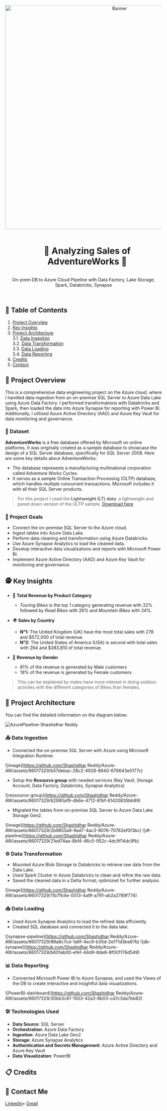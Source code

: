 <div align="center">
  <a href="#">
    <img src="https://github.com/Shashidhar Reddy/Azure-AW/assets/66017329/9f2c3cb9-932a-476d-8f3f-9952e1ea111d" alt="Banner" width="720">
  </a>

  <div id="user-content-toc">
    <ul>
      <summary><h1 style="display: inline-block;">🔧 Analyzing Sales of AdventureWorks 🔌</h1></summary>
    </ul>
  </div>
  
  <p>On-prem DB to Azure Cloud Pipeline with Data Factory, Lake Storage, Spark, Databricks, Synapse</p>
</div>
<br>

## 📝 Table of Contents
1. [Project Overview](#introduction)
2. [Key Insights](#key-insights)
3. [Project Architecture](#project-architecture)  
  3.1. [Data Ingestion](#data-ingestion)  
  3.2. [Data Transformation](#data-transformation)  
  3.3. [Data Loading](#data-loading)  
  3.4. [Data Reporting](#data-reporting)
4. [Credits](#credits)
5. [Contact](#contact)

<a name="introduction"></a>
## 🔬 Project Overview 

This is a comprehensive data engineering project on the Azure cloud, where I handled data ingestion from an on-premise SQL Server to Azure Data Lake using Azure Data Factory. I performed transformations with Databricks and Spark, then loaded the data into Azure Synapse for reporting with Power BI. Additionally, I utilized Azure Active Directory (AAD) and Azure Key Vault for data monitoring and governance. 

### 💾 Dataset

**AdventureWorks** is a free database offered by Microsoft on online platforms. It was originally created as a sample database to showcase the design of a SQL Server database, specifically for SQL Server 2008. Here are some key details about AdventureWorks:

- The database represents a manufacturing multinational corporation called Adventure Works Cycles.
- It serves as a sample Online Transaction Processing (OLTP) database, which handles multiple concurrent transactions. Microsoft includes it with all their SQL Server products.

> For this project I used the **Lightweight (LT) data**: a lightweight and pared down version of the OLTP sample. [Download here](https://github.com/Microsoft/sql-server-samples/releases/download/adventureworks/AdventureWorksLT2022.bak)

### 🎯 Project Goals

- Connect the on-premise SQL Server to the Azure cloud.
- Ingest tables into Azure Data Lake.
- Perform data cleaning and transformation using Azure Databricks.
- Use Azure Synapse Analytics to load the cleaned data.
- Develop interactive data visualizations and reports with Microsoft Power BI.
- Implement Azure Active Directory (AAD) and Azure Key Vault for monitoring and governance.



<a name="key-insights"></a>
## 🕵️ Key Insights

- 💸 **Total Revenue by Product Category**
  - *Touring Bikes* is the top 1 category generating revenue with 32% followed by *Road Bikes* with 26% and *Mountain Bikes* with 24%.
 
- 🌍 **Sales by Country**
  - **N°1:** The United Kingdom (UK) have the most total sales with 278 and $572,000 of total revenue.
  - **N°2:** The United States of America (USA) is second with total sales with 264 and $383,810 of total revenue.

- 🚻 **Revenue by Gender**
  - 81% of the revenue is generated by Male customers
  - 19% of the revenue is generated by Female customers  

> This can be explained by males have more interest in doing outdoor activites with the different categories of Bikes than females.

<a name="project-architecture"></a>
## 📝 Project Architecture

You can find the detailed information on the diagram below:

![AzurePipeline-Shashidhar Reddy](https://github.com/Hamagistral/Azure-AW/assets/66017329/ebb0f88b-917f-4a6a-be6b-ddf6093ad793)

<a name="data-ingestion"></a>
### 📤 Data Ingestion
- Connected the on-premise SQL Server with Azure using Microsoft Integration Runtime.

![image](https://github.com/Shashidhar Reddy/Azure-AW/assets/66017329/b57debac-28c2-4928-8640-676643e0177c)

- Setup the **Resource group** with needed services (Key Vault, Storage Account, Data Factory, Databricks, Synapse Analytics)

![ressource-group](https://github.com/Shashidhar Reddy/Azure-AW/assets/66017329/62990af9-db6e-4712-81bf-61420835bb99)

- Migrated the tables from on-premise SQL Server to Azure Data Lake Storage Gen2.

![image](https://github.com/Shashidhar Reddy/Azure-AW/assets/66017329/2b9855a9-9ad7-4ac3-8076-70762ef0f3bc)
![df-pipeline](https://github.com/Shashidhar Reddy/Azure-AW/assets/66017329/21ed74aa-8bf4-46c5-952c-4dc9f14dc9fb)

<a name="data-transformation"></a>
### ⚙️ Data Transformation
- Mounted Azure Blob Storage to Databricks to retrieve raw data from the Data Lake.
- Used Spark Cluster in Azure Databricks to clean and refine the raw data.
- Saved the cleaned data in a Delta format; optimized for further analysis.

![image](https://github.com/Shashidhar Reddy/Azure-AW/assets/66017329/11b7fb4e-0013-4a9f-a791-ab2a2789f774)

<a name="data-loading"></a>
### 📥 Data Loading
- Used Azure Synapse Analytics to load the refined data efficiently.
- Created SQL database and connected it to the data lake.

![synapse-pipeline](https://github.com/Shashidhar Reddy/Azure-AW/assets/66017329/99a8c7cd-1a6f-4ec9-b35d-2e171d3be87b)
![db-synapse](https://github.com/Shashidhar Reddy/Azure-AW/assets/66017329/b601eb00-efe1-44d9-8de6-8f001176d549)

<a name="data-reporting"></a>
### 📊 Data Reporting
- Connected Microsoft Power BI to Azure Synapse, and used the Views of the DB to create interactive and insightful data visualizations.

![PowerBI-dashboard](https://github.com/Shashidhar Reddy/Azure-AW/assets/66017329/30bb3c61-1503-42a3-8b03-cd7c3da7bb82)

### 🛠️ Technologies Used

- **Data Source**: SQL Server
- **Orchestration**: Azure Data Factory
- **Ingestion**: Azure Data Lake Gen2
- **Storage**: Azure Synapse Analytics
- **Authentication and Secrets Management**: Azure Active Directory and Azure Key Vault
- **Data Visualization**: PowerBI

<a name="credits"></a>
## 📋 Credits


<a name="contact"></a>
## 📨 Contact Me

[LinkedIn](linkedin.com/in/shashidhar-reddy-94341b317/)•
[Gmail](shashidharreddyoriganti@gmail.com)
